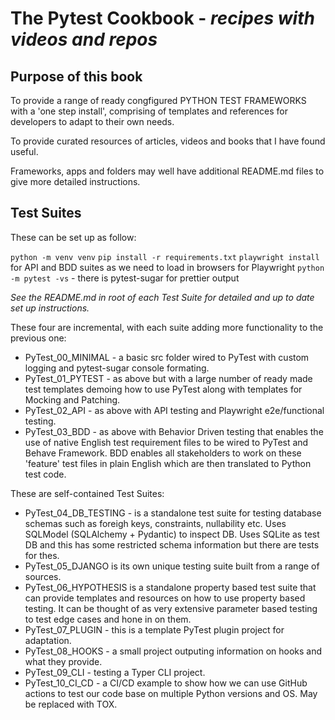 # The Pytest Cookbook - *recipes with videos and repos*

## Purpose of this book 

To provide a range of ready congfigured PYTHON TEST FRAMEWORKS with a 'one step install', comprising of templates and references for developers to adapt to their own needs.

To provide curated resources of articles, videos and books that I have found useful.

Frameworks, apps and folders may well have additional README.md files to give more detailed instructions.

## Test Suites

These can be set up as follow:

`python -m venv venv`
`pip install -r requirements.txt`
`playwright install` for API and BDD suites as we need to load in browsers for Playwright
`python -m pytest -vs` - there is pytest-sugar for prettier output

*See the README.md in root of each Test Suite for detailed and up to date set up instructions.*

These four are incremental, with each suite adding more functionality to the previous one:

- PyTest_00_MINIMAL - a basic src folder wired to PyTest with custom logging and pytest-sugar console formating.
- PyTest_01_PYTEST - as above but with a large number of ready made test templates demoing how to use PyTest along with templates for Mocking and Patching.
- PyTest_02_API - as above with API testing and Playwright e2e/functional testing.
- PyTest_03_BDD - as above with Behavior Driven testing that enables the use of native English test requirement files to be wired to PyTest and Behave Framework. BDD enables all stakeholders to work on these 'feature' test files in plain English which are then translated to Python test code.

These are self-contained Test Suites:

- PyTest_04_DB_TESTING - is a standalone test suite for testing database schemas such as foreigh keys, constraints, nullability etc. Uses SQLModel (SQLAlchemy + Pydantic) to inspect DB. Uses SQLite as test DB and this has some restricted schema information but there are tests for thes.
- PyTest_05_DJANGO is its own unique testing suite built from a range of sources. 
- PyTest_06_HYPOTHESIS is a standalone property based test suite that can provide templates and resources on how to use property based testing. It can be thought of as very extensive parameter based testing to test edge cases and hone in on them.
- PyTest_07_PLUGIN - this is a template PyTest plugin project for adaptation.
- PyTest_08_HOOKS - a small project outputing information on hooks and what they provide.
- PyTest_09_CLI - testing a Typer CLI project.
- PyTest_10_CI_CD - a CI/CD example to show how we can use GitHub actions to test our code base on multiple Python versions and OS. May be replaced with TOX.
